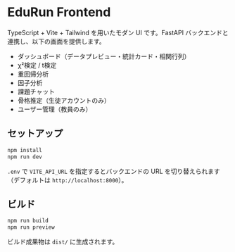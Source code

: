 # EduRun Frontend

TypeScript + Vite + Tailwind を用いたモダン UI です。FastAPI バックエンドと連携し、以下の画面を提供します。

- ダッシュボード（データプレビュー・統計カード・相関行列）
- χ²検定 / t検定
- 重回帰分析
- 因子分析
- 課題チャット
- 骨格推定（生徒アカウントのみ）
- ユーザー管理（教員のみ）

## セットアップ

```bash
npm install
npm run dev
```

`.env` で `VITE_API_URL` を指定するとバックエンドの URL を切り替えられます（デフォルトは `http://localhost:8000`）。

## ビルド

```bash
npm run build
npm run preview
```

ビルド成果物は `dist/` に生成されます。
